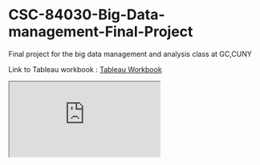 # CSC-84030-Big-Data-management-Final-Project
Final project for the big data management and analysis class at GC,CUNY


Link to Tableau workbook :  [Tableau Workbook](https://public.tableau.com/views/311workbook/CompDash?:embed=y&:display_count=yes)
<iframe src="https://public.tableau.com/shared/CRP9NHXDM?:display_count=yes"></iframe>
